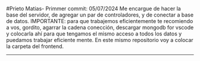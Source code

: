 #Prieto Matias- Primmer commit: 05/07/2024
Me encargue de hacer la base del servidor, de agregar un par de controladores, 
y de conectar a base de datos. IMPORTANTE: para que trabajemos eficientemente te recomiendo
a vos, gordito, agarrar la cadena conección, descargar mongodb for vscode y colocarla ahí para que tengamos el mismo acceso a todos los datos y puedamos trabajar eficiente mente.
En este mismo repositorio voy a colocar la carpeta del frontend.

---